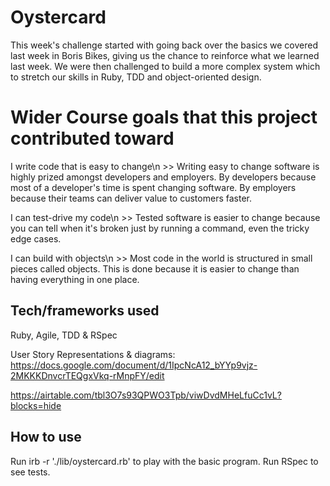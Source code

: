 # Oystercard #

This week's challenge started with going back over the basics we covered last week in Boris Bikes, giving us the chance to reinforce what we learned last week. We were then challenged to build a more complex system which to stretch our skills in Ruby, TDD and object-oriented design.

# Wider Course goals that this project contributed toward #

I write code that is easy to change\n
    >> Writing easy to change software is highly prized amongst developers and employers. By developers because most of a developer's time is spent changing software. By employers because their teams can deliver value to customers faster.

I can test-drive my code\n
    >> Tested software is easier to change because you can tell when it's broken just by running a command, even the tricky edge cases.

I can build with objects\n
    >> Most code in the world is structured in small pieces called objects. This is done because it is easier to change than having everything in one place.

## Tech/frameworks used ##
Ruby, Agile, TDD & RSpec

User Story Representations & diagrams:
https://docs.google.com/document/d/1IpcNcA12_bYYp9vjz-2MKKKDnvcrTEQgxVkq-rMnpFY/edit

https://airtable.com/tbl3O7s93QPWO3Tpb/viwDvdMHeLfuCc1vL?blocks=hide

## How to use ##

Run irb -r './lib/oystercard.rb' to play with the basic program.
Run RSpec to see tests.
